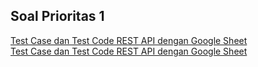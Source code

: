 ## Soal Prioritas 1

[Test Case dan Test Code REST API dengan Google Sheet](https://docs.google.com/spreadsheets/d/1b1_z1q2h_99eIRBZ1M0PeKB_Cr2mwJNUwF29CZojLdU/edit?usp=sharing)\
[Test Case dan Test Code REST API dengan Google Sheet](https://docs.google.com/spreadsheets/d/1h1JKhWNyjJUMBEe7jV3bnLzo79C3xJyR7GFRM6kbtZg/edit?usp=sharing)
